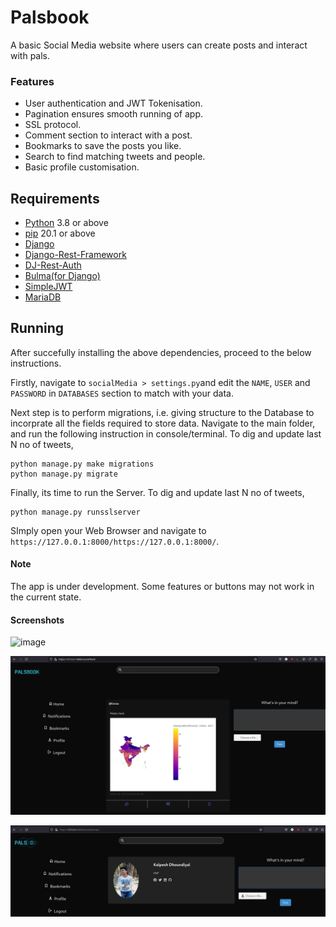 # Palsbook

A basic Social Media website where users can create posts and interact with pals.


### Features

* User authentication and JWT Tokenisation.
* Pagination ensures smooth running of app.
* SSL protocol.
* Comment section to interact with a post.
* Bookmarks to save the posts you like.
* Search to find matching tweets and people.
* Basic profile customisation.

## Requirements

* [Python](https://www.python.org/downloads/) 3.8 or above
* [pip](https://pip.pypa.io/en/stable/installing/) 20.1 or above
* [Django](https://pypi.org/project/Django/)
* [Django-Rest-Framework](https://pypi.org/project/djangorestframework/k)
* [DJ-Rest-Auth](https://pypi.org/project/dj-rest-auth/)
* [Bulma(for Django)](https://pypi.org/project/django-bulma/)
* [SimpleJWT](https://pypi.org/project/djangorestframework-simplejwt/)
* [MariaDB](https://mariadb.org/https://mariadb.org/)

## Running

After succefully installing the above dependencies, proceed to the below instructions.

Firstly, navigate to `socialMedia > settings.py`and edit the `NAME`, `USER` and `PASSWORD` in `DATABASES` section to match with your data.

Next step is to perform migrations, i.e. giving structure to the Database to incorprate all the fields required to store data.
Navigate to the main folder, and run the following instruction in console/terminal.
To dig and update last N no of tweets,

```shell
python manage.py make migrations
python manage.py migrate
```

Finally, its time to run the Server.
To dig and update last N no of tweets,

```shell
python manage.py runsslserver
```

SImply open your Web Browser and navigate to `https://127.0.0.1:8000/https://127.0.0.1:8000/`.

#### Note

The app is under development. Some features or buttons may not work in the current state.


#### Screenshots

![image](https://user-images.githubusercontent.com/40835240/214489644-fd88f38d-8368-414b-8ded-b9d3a7a1600f.png)

![a9b0728db7b134c74beababfb830f989.png](a9b0728db7b134c74beababfb830f989.png)

![ff698227c2426852b8d9db32103548c3.png](ff698227c2426852b8d9db32103548c3.png)


